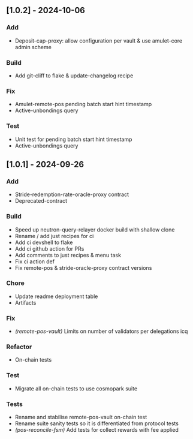 ## [1.0.2] - 2024-10-06

### Add

- Deposit-cap-proxy: allow configuration per vault & use amulet-core admin scheme

### Build

- Add git-cliff to flake & update-changelog recipe

### Fix

- Amulet-remote-pos pending batch start hint timestamp
- Active-unbondings query

### Test

- Unit test for pending batch start hint timestamp
- Active-unbondings query

## [1.0.1] - 2024-09-26

### Add

- Stride-redemption-rate-oracle-proxy contract
- Deprecated-contract

### Build

- Speed up neutron-query-relayer docker build with shallow clone
- Rename / add just recipes for ci
- Add ci devshell to flake
- Add ci github action for PRs
- Add comments to just recipes & menu task
- Fix ci action def
- Fix remote-pos & stride-oracle-proxy contract versions

### Chore

- Update readme deployment table
- Artifacts

### Fix

- *(remote-pos-vault)* Limits on number of validators per delegations icq

### Refactor

- On-chain tests

### Test

- Migrate all on-chain tests to use cosmopark suite

### Tests

- Rename and stabilise remote-pos-vault on-chain test
- Rename suite sanity tests so it is differentiated from protocol tests
- *(pos-reconcile-fsm)* Add tests for collect rewards with fee applied

